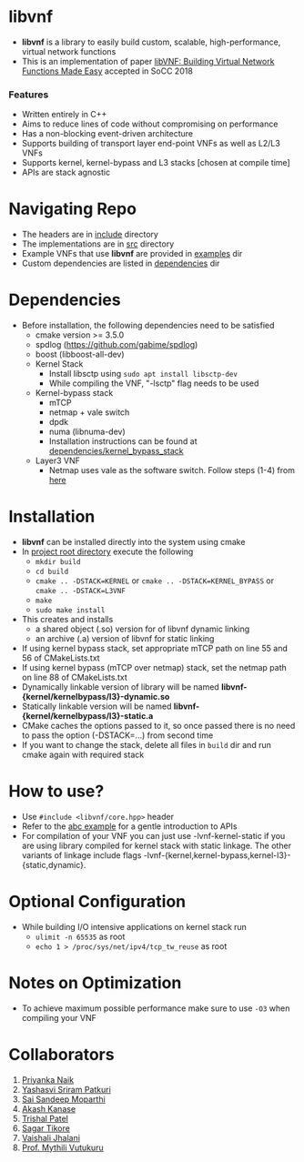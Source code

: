 # libvnf
* **libvnf** is a library to easily build custom, scalable, high-performance, virtual network functions
* This is an implementation of paper [libVNF: Building Virtual Network Functions Made Easy](https://www.cse.iitb.ac.in/~mythili/research/papers/2018-libvnf-socc.pdf) accepted in SoCC 2018

### Features
* Written entirely in C++
* Aims to reduce lines of code without compromising on performance
* Has a non-blocking event-driven architecture
* Supports building of transport layer end-point VNFs as well as L2/L3 VNFs
* Supports kernel, kernel-bypass and L3 stacks \[chosen at compile time\]
* APIs are stack agnostic

# Navigating Repo
* The headers are in [include](include) directory
* The implementations are in [src](src) directory
* Example VNFs that use **libvnf** are provided in [examples](examples) dir
* Custom dependencies are listed in [dependencies](dependencies) dir

# Dependencies
* Before installation, the following dependencies need to be satisfied
    * cmake version >= 3.5.0
    * spdlog (https://github.com/gabime/spdlog)
    * boost (libboost-all-dev)
    * Kernel Stack
        * Install libsctp using `sudo apt install libsctp-dev`
        * While compiling the VNF, "-lsctp" flag needs to be used
    * Kernel-bypass stack
        * mTCP
        * netmap + vale switch
        * dpdk
        * numa (libnuma-dev)
        * Installation instructions can be found at [dependencies/kernel_bypass_stack](dependencies/kernel_bypass_stack)
    * Layer3 VNF
        * Netmap uses vale as the software switch. Follow steps (1-4) from [here](https://github.com/networkedsystemsIITB/Modified_mTCP/blob/master/mTCP_over_Netmap/docs/netmap_docs/user_manual.pdf)


# Installation
* **libvnf** can be installed directly into the system using cmake
* In [project root directory](.) execute the following
    * `mkdir build`
    * `cd build`
    * `cmake .. -DSTACK=KERNEL` or `cmake .. -DSTACK=KERNEL_BYPASS` or `cmake .. -DSTACK=L3VNF` 
    * `make`
    * `sudo make install`
* This creates and installs
    * a shared object (.so) version for of libvnf dynamic linking
    * an archive (.a) version of libvnf for static linking
* If using kernel bypass stack, set appropriate mTCP path on line 55 and 56 of CMakeLists.txt 
* If using kernel bypass (mTCP over netmap) stack, set the netmap path on line 88 of CMakeLists.txt
* Dynamically linkable version of library will be named **libvnf-{kernel/kernelbypass/l3}-dynamic.so**
* Statically linkable version will be named **libvnf-{kernel/kernelbypass/l3}-static.a**
* CMake caches the options passed to it, so once passed there is no need to pass the option (-DSTACK=...) from second time
* If you want to change the stack, delete all files in `build` dir and run cmake again with required stack

# How to use?
* Use `#include <libvnf/core.hpp>` header
* Refer to the [abc example](examples/abc) for a gentle introduction to APIs
* For compilation of your VNF you can just use -lvnf-kernel-static if you are using library compiled for kernel stack with static linkage. The other variants of linkage include flags -lvnf-{kernel,kernel-bypass,kernel-l3}-{static,dynamic}.

# Optional Configuration
* While building I/O intensive applications on kernel stack run
    * `ulimit -n 65535` as root
    * `echo 1 > /proc/sys/net/ipv4/tcp_tw_reuse` as root

# Notes on Optimization
* To achieve maximum possible performance make sure to use `-O3` when compiling your VNF

# Collaborators
1. [Priyanka Naik](https://www.cse.iitb.ac.in/~ppnaik/)
1. [Yashasvi Sriram Patkuri](https://github.com/Yashasvi-Sriram)
1. [Sai Sandeep Moparthi](https://github.com/sandeep-END)
1. [Akash Kanase](https://in.linkedin.com/in/akashkanase)
1. [Trishal Patel](https://www.cse.iitb.ac.in/~trishal/)
1. [Sagar Tikore](https://www.cse.iitb.ac.in/~sagart/)
1. [Vaishali Jhalani](https://www.cse.iitb.ac.in/~vaishali/)
1. [Prof. Mythili Vutukuru](https://www.cse.iitb.ac.in/~mythili/)

